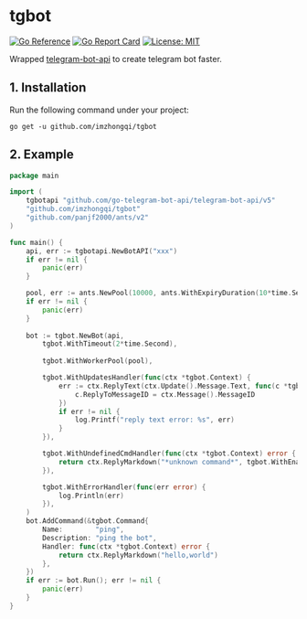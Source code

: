 # tgbot
[![Go Reference](https://pkg.go.dev/badge/github.com/imzhongqi/tgbot.svg)](https://pkg.go.dev/github.com/imzhongqi/tgbot)
[![Go Report Card](https://goreportcard.com/badge/github.com/imzhongqi/tgbot)](https://goreportcard.com/report/github.com/imzhongqi/tgbot)
[![License: MIT](https://img.shields.io/badge/License-MIT-yellow.svg)](https://opensource.org/licenses/MIT)

Wrapped [telegram-bot-api](https://github.com/go-telegram-bot-api/telegram-bot-api) to create telegram bot faster.

## 1. Installation

Run the following command under your project:

```
go get -u github.com/imzhongqi/tgbot
```

## 2. Example

```go
package main

import (
	tgbotapi "github.com/go-telegram-bot-api/telegram-bot-api/v5"
	"github.com/imzhongqi/tgbot"
	"github.com/panjf2000/ants/v2"
)

func main() {
	api, err := tgbotapi.NewBotAPI("xxx")
	if err != nil {
		panic(err)
	}

	pool, err := ants.NewPool(10000, ants.WithExpiryDuration(10*time.Second))
	if err != nil {
		panic(err)
	}
	
	bot := tgbot.NewBot(api,
		tgbot.WithTimeout(2*time.Second),
		
		tgbot.WithWorkerPool(pool),

		tgbot.WithUpdatesHandler(func(ctx *tgbot.Context) {
			err := ctx.ReplyText(ctx.Update().Message.Text, func(c *tgbotapi.MessageConfig) {
				c.ReplyToMessageID = ctx.Message().MessageID
			})
			if err != nil {
				log.Printf("reply text error: %s", err)
			}
		}),

		tgbot.WithUndefinedCmdHandler(func(ctx *tgbot.Context) error {
			return ctx.ReplyMarkdown("*unknown command*", tgbot.WithEnableWebPagePreview())
		}),

		tgbot.WithErrorHandler(func(err error) {
			log.Println(err)
		}),
	)
	bot.AddCommand(&tgbot.Command{
		Name:        "ping",
		Description: "ping the bot",
		Handler: func(ctx *tgbot.Context) error {
			return ctx.ReplyMarkdown("hello,world")
		},
	})
	if err := bot.Run(); err != nil {
		panic(err)
	}
}
```

